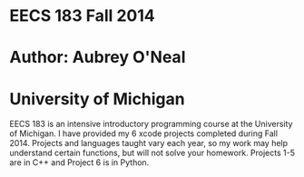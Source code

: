 # EECS 183 Fall 2014
# Author: Aubrey O'Neal
# University of Michigan

EECS 183 is an intensive introductory programming course at the University of Michigan. I have provided my 6 xcode projects completed during
Fall 2014. Projects and languages taught vary each year, so my work may help understand certain functions, but will not solve your homework.
Projects 1-5 are in C++ and Project 6 is in Python.


